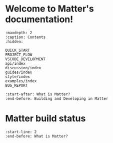 # Welcome to Matter's documentation!

```{toctree}
:maxdepth: 2
:caption: Contents
:hidden:

QUICK_START
PROJECT_FLOW
VSCODE_DEVELOPMENT
api/index
discussion/index
guides/index
style/index
examples/index
BUG_REPORT
```

```{include} README.md
:start-after: What is Matter?
:end-before: Building and Developing in Matter
```

# Matter build status

```{include} README.md
:start-line: 2
:end-before: What is Matter?
```